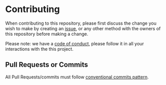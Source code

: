 # Contributing

When contributing to this repository, please first discuss the change you wish to make by creating an [issue](https://github.com/QuessApp/trusted-geo-service/issues), or any other method with the owners of this repository before making a change.

Please note: we have a [code of conduct](https://github.com/QuessApp/trusted-geo-service/blob/master/.github/CODE_OF_CONDUCT.md), please follow it in all your interactions with the this project.

## Pull Requests or Commits

All Pull Requests/commits must follow [conventional commits pattern](https://www.conventionalcommits.org/en/v1.0.0/).
